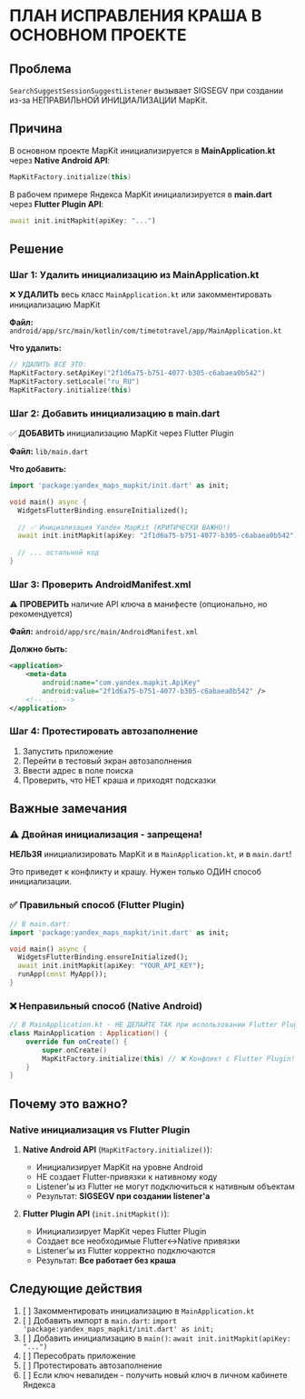 # ПЛАН ИСПРАВЛЕНИЯ КРАША В ОСНОВНОМ ПРОЕКТЕ

## Проблема
`SearchSuggestSessionSuggestListener` вызывает SIGSEGV при создании из-за НЕПРАВИЛЬНОЙ ИНИЦИАЛИЗАЦИИ MapKit.

## Причина
В основном проекте MapKit инициализируется в **MainApplication.kt** через **Native Android API**:
```kotlin
MapKitFactory.initialize(this)
```

В рабочем примере Яндекса MapKit инициализируется в **main.dart** через **Flutter Plugin API**:
```dart
await init.initMapkit(apiKey: "...")
```

## Решение

### Шаг 1: Удалить инициализацию из MainApplication.kt
❌ **УДАЛИТЬ** весь класс `MainApplication.kt` или закомментировать инициализацию MapKit

**Файл:** `android/app/src/main/kotlin/com/timetotravel/app/MainApplication.kt`

**Что удалить:**
```kotlin
// УДАЛИТЬ ВСЕ ЭТО:
MapKitFactory.setApiKey("2f1d6a75-b751-4077-b305-c6abaea0b542")
MapKitFactory.setLocale("ru_RU")
MapKitFactory.initialize(this)
```

### Шаг 2: Добавить инициализацию в main.dart
✅ **ДОБАВИТЬ** инициализацию MapKit через Flutter Plugin

**Файл:** `lib/main.dart`

**Что добавить:**
```dart
import 'package:yandex_maps_mapkit/init.dart' as init;

void main() async {
  WidgetsFlutterBinding.ensureInitialized();
  
  // ✅ Инициализация Yandex MapKit (КРИТИЧЕСКИ ВАЖНО!)
  await init.initMapkit(apiKey: "2f1d6a75-b751-4077-b305-c6abaea0b542");
  
  // ... остальной код
}
```

### Шаг 3: Проверить AndroidManifest.xml
⚠️ **ПРОВЕРИТЬ** наличие API ключа в манифесте (опционально, но рекомендуется)

**Файл:** `android/app/src/main/AndroidManifest.xml`

**Должно быть:**
```xml
<application>
    <meta-data
        android:name="com.yandex.mapkit.ApiKey"
        android:value="2f1d6a75-b751-4077-b305-c6abaea0b542" />
    <!-- ... -->
</application>
```

### Шаг 4: Протестировать автозаполнение
1. Запустить приложение
2. Перейти в тестовый экран автозаполнения
3. Ввести адрес в поле поиска
4. Проверить, что НЕТ краша и приходят подсказки

## Важные замечания

### ⚠️ Двойная инициализация - запрещена!
**НЕЛЬЗЯ** инициализировать MapKit и в `MainApplication.kt`, и в `main.dart`!

Это приведет к конфликту и крашу. Нужен только ОДИН способ инициализации.

### ✅ Правильный способ (Flutter Plugin)
```dart
// В main.dart:
import 'package:yandex_maps_mapkit/init.dart' as init;

void main() async {
  WidgetsFlutterBinding.ensureInitialized();
  await init.initMapkit(apiKey: "YOUR_API_KEY");
  runApp(const MyApp());
}
```

### ❌ Неправильный способ (Native Android)
```kotlin
// В MainApplication.kt - НЕ ДЕЛАЙТЕ ТАК при использовании Flutter Plugin!
class MainApplication : Application() {
    override fun onCreate() {
        super.onCreate()
        MapKitFactory.initialize(this) // ❌ Конфликт с Flutter Plugin!
    }
}
```

## Почему это важно?

### Native инициализация vs Flutter Plugin
1. **Native Android API** (`MapKitFactory.initialize()`):
   - Инициализирует MapKit на уровне Android
   - НЕ создает Flutter-привязки к нативному коду
   - Listener'ы из Flutter не могут подключиться к нативным объектам
   - Результат: **SIGSEGV при создании listener'а**

2. **Flutter Plugin API** (`init.initMapkit()`):
   - Инициализирует MapKit через Flutter Plugin
   - Создает все необходимые Flutter↔Native привязки
   - Listener'ы из Flutter корректно подключаются
   - Результат: **Все работает без краша**

## Следующие действия
1. [ ] Закомментировать инициализацию в `MainApplication.kt`
2. [ ] Добавить импорт в `main.dart`: `import 'package:yandex_maps_mapkit/init.dart' as init;`
3. [ ] Добавить инициализацию в `main()`: `await init.initMapkit(apiKey: "...")`
4. [ ] Пересобрать приложение
5. [ ] Протестировать автозаполнение
6. [ ] Если ключ невалиден - получить новый ключ в личном кабинете Яндекса
